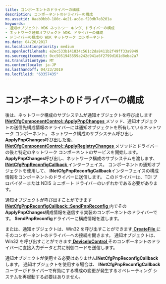 ```yaml
---
title: コンポーネントのドライバーの構成
description: コンポーネントのドライバーの構成
ms.assetid: 0aab9bb0-180c-4e21-ac8e-f20db7e8201a
keywords:
- 通知オブジェクト WDK ネットワー キング、ドライバーの構成
- ネットワーク通知オブジェクト WDK、ドライバーの構成
- ドライバーの構成の WDK ネットワーク コンポーネント
ms.date: 04/20/2017
ms.localizationpriority: medium
ms.openlocfilehash: e2ec533b141834c561c2da8411b2f49ff33a9949
ms.sourcegitcommit: 0cc5051945559a242d941a6f2799d161d8eba2a7
ms.translationtype: MT
ms.contentlocale: ja-JP
ms.lasthandoff: 04/23/2019
ms.locfileid: "63357435"
---
```

# <a name="configuring-the-components-driver"></a>コンポーネントのドライバーの構成





後は、ネットワーク構成のサブシステムが通知オブジェクトを呼び出します[ **INetCfgComponentControl::ApplyPnpChanges** ](https://msdn.microsoft.com/library/windows/hardware/ff547726)メソッド、通知オブジェクトの送信先構成情報のドライバーには通知オブジェクトを所有しているネットワーク コンポーネント。 ネットワーク構成のサブシステム呼び出し**ApplyPnpChanges**呼び出した後、 [ **INetCfgComponentControl::ApplyRegistryChanges** ](https://msdn.microsoft.com/library/windows/hardware/ff547727)メソッドとドライバーの後と特定のネットワーク コンポーネントのサービスを開始します。 **ApplyPnpChanges**呼び出し、ネットワーク構成のサブシステムを渡します、 [ **INetCfgPnpReconfigCallback** ](https://msdn.microsoft.com/library/windows/hardware/ff547935)インターフェイス。 コンポーネントの通知オブジェクトを使用して、 **INetCfgPnpReconfigCallback**インターフェイスの構成情報をコンポーネントのドライバーに送信します。 このドライバーは、TDI プロバイダーまたは NDIS ミニポート ドライバーのいずれかである必要があります。

通知オブジェクトが呼び出すことができます[ **INetCfgPnpReconfigCallback::SendPnpReconfig** ](https://msdn.microsoft.com/library/windows/hardware/ff547943)内でその**ApplyPnpChanges**構成情報を送信する実装のコンポーネントのドライバーです。 **SendPnpReconfig**ドライバーに構成情報を渡します。

または、通知オブジェクトは、Win32 を呼び出すことができます[ **CreateFile** ](https://msdn.microsoft.com/library/windows/desktop/aa363858)にそのコンポーネントのドライバーへの接続を開きます。 通知オブジェクトは、Win32 を呼び出すことができます[ **DeviceIoControl** ](https://msdn.microsoft.com/library/windows/desktop/aa363216)そのコンポーネントのドライバーに直接入力データと共に制御コードを送信します。

通知オブジェクトが使用する必要はありません**INetCfgPnpReconfigCallback**します。 通知オブジェクトを使用する場合は、 **INetCfgPnpReconfigCallback**ユーザーがドライバーで有効にする構成の変更が発生するオペレーティング システムを再起動する必要はありません。

 

 





